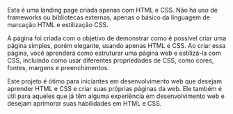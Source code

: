 Esta é uma landing page criada apenas com HTML e CSS. Não há uso de frameworks ou bibliotecas externas, apenas o básico da linguagem de marcação HTML e estilização CSS.

A página foi criada com o objetivo de demonstrar como é possível criar uma página simples, porém elegante, usando apenas HTML e CSS. Ao criar essa página, você aprenderá como estruturar uma página web e estilizá-la com CSS, incluindo como usar diferentes propriedades de CSS, como cores, fontes, margens e preenchimentos.

Este projeto é ótimo para iniciantes em desenvolvimento web que desejam aprender HTML e CSS e criar suas próprias páginas da web. Ele também é útil para aqueles que já têm alguma experiência em desenvolvimento web e desejam aprimorar suas habilidades em HTML e CSS.

